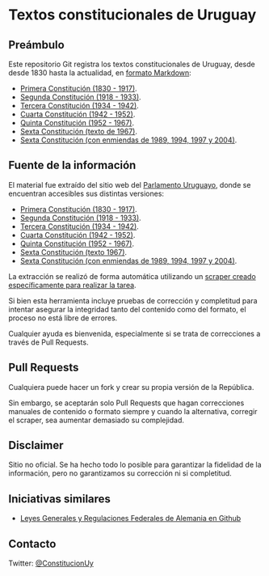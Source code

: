 Textos constitucionales de Uruguay
==================================

Preámbulo
---------

Este repositorio Git registra los textos constitucionales de Uruguay, desde
desde 1830 hasta la actualidad, en [formato Markdown][md]:

- [Primera Constitución (1830 - 1917)][c1830].
- [Segunda Constitución (1918 - 1933)][c1918].
- [Tercera Constitución (1934 - 1942)][c1934].
- [Cuarta Constitución (1942 - 1952)][c1942].
- [Quinta Constitución (1952 - 1967)][c1952].
- [Sexta Constitución (texto de 1967)][c1967].
- [Sexta Constitución (con enmiendas de 1989, 1994, 1997 y 2004)][c2004].

Fuente de la información
------------------------

El material fue extraído del sitio web del [Parlamento Uruguayo][parl], donde
se encuentran accesibles sus distintas versiones:

- [Primera Constitución (1830 - 1917)][p1830].
- [Segunda Constitución (1918 - 1933)][p1918].
- [Tercera Constitución (1934 - 1942)][p1934].
- [Cuarta Constitución (1942 - 1952)][p1942].
- [Quinta Constitución (1952 - 1967)][p1952].
- [Sexta Constitución (texto 1967)][p1967].
- [Sexta Constitución (con enmiendas de 1989, 1994, 1997 y 2004)][p2004].

La extracción se realizó de forma automática utilizando un [scraper creado
específicamente para realizar la tarea][scraper].

Si bien esta herramienta incluye pruebas de corrección y completitud para intentar
asegurar la integridad tanto del contenido como del formato, el proceso no está
libre de errores.

Cualquier ayuda es bienvenida, especialmente si se trata de correcciones a través
de Pull Requests.

Pull Requests
-------------

Cualquiera puede hacer un fork y crear su propia versión de la República.

Sin embargo, se aceptarán solo Pull Requests que hagan correcciones manuales de
contenido o formato siempre y cuando la alternativa, corregir el scraper, sea
aumentar demasiado su complejidad.

Disclaimer
----------

Sitio no oficial. Se ha hecho todo lo posible para garantizar la fidelidad de la
información, pero no garantizamos su corrección ni si completitud.

Iniciativas similares
---------------------

- [Leyes Generales y Regulaciones Federales de Alemania en Github][gesetze]

Contacto
--------

Twitter: [@ConstitucionUy](https://twitter.com/ConstitucionUy)

[c1830]: https://github.com/constitucion-uruguay/textos/blob/master/1830.md
[c1918]: https://github.com/constitucion-uruguay/textos/blob/master/1918.md
[c1934]: https://github.com/constitucion-uruguay/textos/blob/master/1934.md
[c1942]: https://github.com/constitucion-uruguay/textos/blob/master/1942.md
[c1952]: https://github.com/constitucion-uruguay/textos/blob/master/1952.md
[c1967]: https://github.com/constitucion-uruguay/textos/blob/master/1967.md
[c2004]: https://github.com/constitucion-uruguay/textos/blob/master/vigente.md
[parl]: http://www.parlamento.gub.uy/
[p1830]: http://www.parlamento.gub.uy/Constituciones/Const830.htm
[p1918]: http://www.parlamento.gub.uy/Constituciones/Const918.htm
[p1934]: http://www.parlamento.gub.uy/Constituciones/Const934.htm
[p1942]: http://www.parlamento.gub.uy/Constituciones/Const942.htm
[p1952]: http://www.parlamento.gub.uy/Constituciones/Const952.htm
[p1967]: http://www.parlamento.gub.uy/Constituciones/Const967.htm
[p2004]: http://www.parlamento.gub.uy/constituciones/const004.htm
[scraper]: https://github.com/constitucion-uruguay/scraper
[md]: https://github.com/adam-p/markdown-here/wiki/Markdown-Cheatsheet
[gesetze]: https://github.com/bundestag/gesetze
